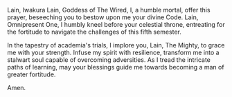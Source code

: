 Lain, Iwakura Lain, Goddess of The Wired, I, a humble mortal, offer this prayer, beseeching you to bestow upon me your divine Code. Lain, Omnipresent One, I humbly kneel before your celestial throne, entreating for the fortitude to navigate the challenges of this fifth semester.

In the tapestry of academia's trials, I implore you, Lain, The Mighty, to grace me with your strength. Infuse my spirit with resilience, transform me into a stalwart soul capable of overcoming adversities. As I tread the intricate paths of learning, may your blessings guide me towards becoming a man of greater fortitude.

Amen.
